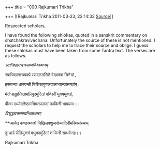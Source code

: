 +++
title = "000 Rajkumari Trikha"

+++
[[Rajkumari Trikha	2011-03-23, 22:14:33 [Source](https://groups.google.com/g/bvparishat/c/wqN0niCXJ9c)]]



Respected scholars,

I have found the following shlokas, quoted in a sanskrit commentary on shatchakravivechana. Unfortunately the source of these is not mentioned. I request the scholars to help me to trace their source and oblige. I guess these shlokas must have been taken from some Tantra text. The verses are as follows.

*स्वाधिष्ठानचक्रसम्बन्धिकथनम्*

स्वाधिष्ठानाख्यपद्मे रसदललसिते वेदवक्त्रां त्रिनेत्रां ,

हस्ताभ्यां धारयन्ती त्रिशिखगुणकपालाभयन्यात्तगर्वाम्।

मेदोधातुप्रतिष्ठामलिमुदमुदितां बन्धिनीं मुख्यमुक्तां,

पीत्वा दध्योदनेष्ठामभिमतफलदां काकिनीं भावयामः।।

*विशुद्धचक्रसम्बन्धिकथनम्*

**ध्यायेत् कण्ठस्थपद्मे निखिलपशुजनोन्मादिनीमस्थिसंस्थाम्

दुग्धान्ने प्रीतियुक्तां मधुमदमुदितां शाकिनीं साधकेन्द्रः।।

Rajkumari Trikha

